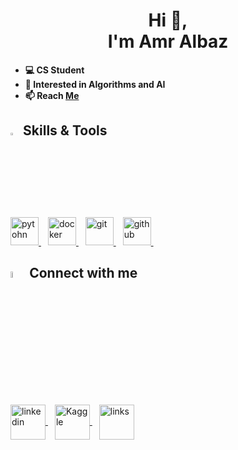 <h1 align='center'> Hi 👋, <br> I'm Amr Albaz </h1>
 
- **💻 CS Student**
- **👀 Interested in Algorithms and AI**
- **📫 Reach [Me](https://forms.gle/1cpWtZ4oUB1Yce2m7)**

## <img src="https://media2.giphy.com/media/QssGEmpkyEOhBCb7e1/giphy.gif?cid=ecf05e47a0n3gi1bfqntqmob8g9aid1oyj2wr3ds3mg700bl&rid=giphy.gif" width ="3%"> Skills & Tools
<p align="left"> 
<!-- <a href="https://www.w3schools.com/c/" target="_blank"> <img src="https://skillicons.dev/icons?i=c" alt="c" width="45" height="45"/> </a> &ensp; 
<a href="https://www.w3schools.com/cpp/" target="_blank"> <img src="https://skillicons.dev/icons?i=cpp" alt="c++" width="45" height="45"/> </a> &ensp;  -->
<a href="https://www.python.org/" target="_blank"> <img src="https://skillicons.dev/icons?i=python" alt="pytohn" width="45" height="45"/> </a> &ensp;
<a href="https://www.docker.com/" target="_blank"> <img src="https://skillicons.dev/icons?i=docker" alt="docker" width="45" height="45"/> </a> &ensp;
<a href="https://git-scm.com/" target="_blank"> <img src="https://skillicons.dev/icons?i=git" alt="git" width="45" height="45"/> </a> &ensp;
<a href="https://github.com/" target="_blank"> <img src="https://skillicons.dev/icons?i=github" alt="github" width="45" height="45"/> </a> &ensp;

 
<!--![Top Langs](https://github-readme-stats.vercel.app/api/top-langs/?username=amralbaz34&layout=compact&theme=radical) <br>
![amr's GitHub stats](https://github-readme-stats.vercel.app/api?username=amralbaz34&show_icons=true&theme=radical)
-->

</p>

## <img src="https://media.giphy.com/media/gIkM6hiJfvSIIJCnKy/giphy.gif" width="5%"> Connect with me
<p align="left">
<a href="https://www.linkedin.com/in/albazamr/" target="_blank">
<img align="center" src="https://img.icons8.com/bubbles/256/linkedin.png" alt="linkedin" height="56" width="56" />
</a> &ensp;
<a href="https://www.kaggle.com/amralbaz" target="_blank">
<img align="center" src="https://img.icons8.com/bubbles/256/kaggle.png" alt="Kaggle" height="56" width="56" />
 </a>
&ensp;
<a href=https://lnk.bio/AmrPI target="_blank">
<img align="center" src="https://img.icons8.com/bubbles/256/link.png" alt="links" height="56" width="56" />
</a>
</p>
<br/>
